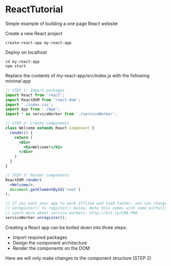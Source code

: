 # ReactTutorial
Simple example of building a one page React website

Create a new React project
```
create-react-app my-react-app
```

Deploy on localhost
```
cd my-react-app
npm start
```

Replace the contents of my-react-app/src/index.js with the following minimal app
```jsx
// STEP 1: Import packages
import React from 'react';
import ReactDOM from 'react-dom';
import './index.css';
import App from './App';
import * as serviceWorker from './serviceWorker';

// STEP 2: Create components
class Welcome extends React.Component {
  render() {
    return (
      <div>
        <h1>Welcome!</h1>
      </div>
    )
  }
}

// STEP 3: Render components
ReactDOM.render(
  <Welcome/>,
  document.getElementById('root')
);

// If you want your app to work offline and load faster, you can change
// unregister() to register() below. Note this comes with some pitfalls.
// Learn more about service workers: http://bit.ly/CRA-PWA
serviceWorker.unregister();

```
Creating a React app can be boiled down into three steps:
- Import required packages
- Design the component architecture
- Render the components on the DOM

Here we will only make changes to the component structure (STEP 2)
